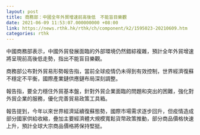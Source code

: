 ```yaml
---
layout: post
title: 商務部：中國全年外貿增速前高後低　不能盲目樂觀
date: 2021-06-09 11:53:07.000000000 +08:00
link: https://news.rthk.hk/rthk/ch/component/k2/1595023-20210609.htm
categories: rthk
---
```


中國商務部表示，中國外貿發展面臨的外部環境仍然錯綜複雜，預計全年外貿增速將呈現前高後低走勢，指出不能盲目樂觀。

商務部公布對外貿易形勢報告指，當前全球疫情仍未得到有效控制，世界經濟復蘇不穩定不平衡，國際產業鏈供應鏈布局深刻調整。

報告指，要全力穩住外貿基本盤，針對外貿企業面臨的問題和突出的困難，強化對外貿企業的服務，優化完善貿易政策工具箱。

報告提到，今年以來世界經濟延續復蘇態勢，國際市場需求逐步回升，但疫情造成部分國家供給收縮，疊加主要經濟體大規模寬鬆貨幣政策推動，部分商品價格快速上升，預計全球大宗商品價格將保持堅挺。
